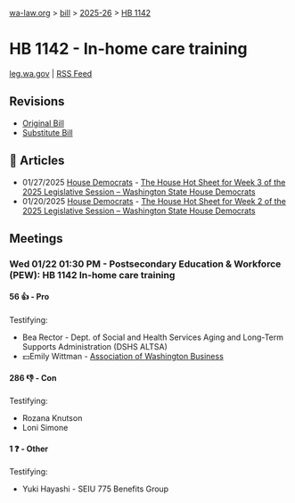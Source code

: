 [wa-law.org](/) > [bill](/bill/) > [2025-26](/bill/2025-26/) > [HB 1142](/bill/2025-26/hb/1142/)

# HB 1142 - In-home care training
[leg.wa.gov](https://app.leg.wa.gov/billsummary?BillNumber=1142&Year=2025&Initiative=false) | [RSS Feed](./rss.xml)

## Revisions
* [Original Bill](1/)
* [Substitute Bill](S/)

## 📰 Articles
* 01/27/2025 [House Democrats](/org/house_democrats/) - [The House Hot Sheet for Week 3 of the 2025 Legislative Session – Washington State House Democrats](https://housedemocrats.wa.gov/blog/2025/01/27/the-house-hot-sheet-for-week-3-of-the-2025-legislative-session/#:~:text=HB%201142)
* 01/20/2025 [House Democrats](/org/house_democrats/) - [The House Hot Sheet for Week 2 of the 2025 Legislative Session – Washington State House Democrats](https://housedemocrats.wa.gov/blog/2025/01/20/the-house-hot-sheet-for-week-2-of-the-2025-legislative-session/#:~:text=HB%201142)

## Meetings
### Wed 01/22 01:30 PM - Postsecondary Education & Workforce (PEW): HB 1142 In-home care training
#### 56 👍 - Pro
Testifying:
* Bea Rector - Dept. of Social and Health Services Aging and Long-Term Supports Administration (DSHS ALTSA)
* 💵Emily Wittman - [Association of Washington Business](/org/association_of_washington_business/)

#### 286 👎 - Con
Testifying:
* Rozana Knutson
* Loni Simone

#### 1 ❓ - Other
Testifying:
* Yuki Hayashi - SEIU 775 Benefits Group
